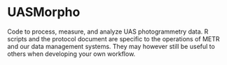 # UASMorpho
Code to process, measure, and analyze UAS photogrammetry data. R scripts and the protocol document are specific to the operations of METR and our data management systems. They may however still be useful to others when developing your own workflow.
